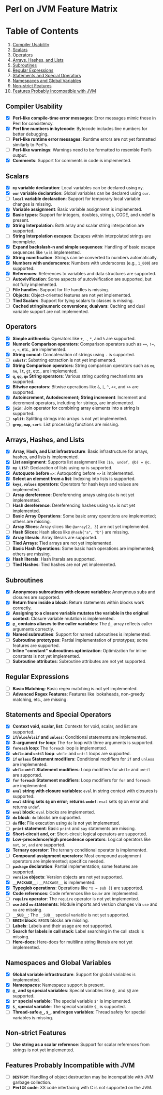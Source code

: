 # Perl on JVM Feature Matrix

# Table of Contents

1. [Compiler Usability](#compiler-usability)
2. [Scalars](#scalars)
3. [Operators](#operators)
4. [Arrays, Hashes, and Lists](#arrays-hashes-and-lists)
5. [Subroutines](#subroutines)
6. [Regular Expressions](#regular-expressions)
7. [Statements and Special Operators](#statements-and-special-operators)
8. [Namespaces and Global Variables](#namespaces-and-global-variables)
9. [Non-strict Features](#non-strict-features)
10. [Features Probably Incompatible with JVM](#features-probably-incompatible-with-jvm)

## Compiler Usability
- [x] **Perl-like compile-time error messages**: Error messages mimic those in Perl for consistency.
- [x] **Perl line numbers in bytecode**: Bytecode includes line numbers for better debugging.
- [ ] **Perl-like runtime error messages**: Runtime errors are not yet formatted similarly to Perl's.
- [ ] **Perl-like warnings**: Warnings need to be formatted to resemble Perl’s output.
- [x] **Comments**: Support for comments in code is implemented.

## Scalars
- [x] **`my` variable declaration**: Local variables can be declared using `my`.
- [x] **`our` variable declaration**: Global variables can be declared using `our`.
- [ ] **`local` variable declaration**: Support for temporary local variable changes is missing.
- [x] **Variable assignment**: Basic variable assignment is implemented.
- [x] **Basic types**: Support for integers, doubles, strings, CODE, and undef is present.
- [x] **String Interpolation**: Both array and scalar string interpolation are supported.
- [ ] **String Interpolation escapes**: Escapes within interpolated strings are incomplete.
- [x] **Expand backslash-n and simple sequences**: Handling of basic escape sequences like `\n` is implemented.
- [x] **String numification**: Strings can be converted to numbers automatically.
- [x] **Numbers with underscores**: Numbers with underscores (e.g., `1_000`) are supported.
- [x] **References**: References to variables and data structures are supported.
- [ ] **Autovivification**: Some aspects of autovivification are supported, but not fully implemented.
- [ ] **File handles**: Support for file handles is missing.
- [ ] **Objects**: Object-oriented features are not yet implemented.
- [ ] **Tied Scalars**: Support for tying scalars to classes is missing.
- [ ] **Cached string/numeric conversions; dualvars**: Caching and dual variable support are not implemented.

## Operators
- [x] **Simple arithmetic**: Operators like `+`, `-`, `*`, and `%` are supported.
- [x] **Numeric Comparison operators**: Comparison operators such as `==`, `!=`, `>`, `<`, etc., are implemented.
- [x] **String concat**: Concatenation of strings using `.` is supported.
- [ ] **`substr`**: Substring extraction is not yet implemented.
- [x] **String Comparison operators**: String comparison operators such as `eq`, `ne`, `lt`, `gt`, etc., are implemented.
- [x] **`q`, `qq`, `qw` String operators**: Various string quoting mechanisms are supported.
- [x] **Bitwise operators**: Bitwise operations like `&`, `|`, `^`, `<<`, and `>>` are supported.
- [x] **Autoincrement, Autodecrement; String increment**: Increment and decrement operators, including for strings, are implemented.
- [x] **`join`**: Join operator for combining array elements into a string is supported.
- [ ] **`split`**: Splitting strings into arrays is not yet implemented.
- [ ] **`grep`, `map`, `sort`**: List processing functions are missing.

## Arrays, Hashes, and Lists
- [x] **Array, Hash, and List infrastructure**: Basic infrastructure for arrays, hashes, and lists is implemented.
- [x] **List assignment**: Supports list assignment like `($a, undef, @b) = @c`.
- [x] **`my LIST`**: Declaration of lists using `my` is supported.
- [x] **Autoquote before `=>`**: Autoquoting before `=>` is implemented.
- [x] **Select an element from a list**: Indexing into lists is supported.
- [x] **`keys`, `values` operators**: Operators for hash keys and values are implemented.
- [ ] **Array dereference**: Dereferencing arrays using `@$x` is not yet implemented.
- [ ] **Hash dereference**: Dereferencing hashes using `%$x` is not yet implemented.
- [ ] **Basic Array Operations**: Some basic array operations are implemented; others are missing.
- [ ] **Array Slices**: Array slices like `@array[2, 3]` are not yet implemented.
- [ ] **Hash Slices**: Hash slices like `@hash{"a", "b"}` are missing.
- [x] **Array literals**: Array literals are supported.
- [ ] **Tied Arrays**: Tied arrays are not yet implemented.
- [ ] **Basic Hash Operations**: Some basic hash operations are implemented; others are missing.
- [x] **Hash literals**: Hash literals are supported.
- [ ] **Tied Hashes**: Tied hashes are not yet implemented.

## Subroutines
- [x] **Anonymous subroutines with closure variables**: Anonymous subs and closures are supported.
- [x] **Return from inside a block**: Return statements within blocks work correctly.
- [x] **Assigning to a closure variable mutates the variable in the original context**: Closure variable mutation is implemented.
- [x] **`@_` contains aliases to the caller variables**: The `@_` array reflects caller arguments correctly.
- [x] **Named subroutines**: Support for named subroutines is implemented.
- [ ] **Subroutine prototypes**: Partial implementation of prototypes; some features are supported.
- [ ] **Inline "constant" subroutines optimization**: Optimization for inline constants is not yet implemented.
- [ ] **Subroutine attributes**: Subroutine attributes are not yet supported.

## Regular Expressions
- [ ] **Basic Matching**: Basic regex matching is not yet implemented.
- [ ] **Advanced Regex Features**: Features like lookaheads, non-greedy matching, etc., are missing.

## Statements and Special Operators
- [x] **Context void, scalar, list**: Contexts for void, scalar, and list are supported.
- [x] **`if`/`else`/`elsif` and `unless`**: Conditional statements are implemented.
- [x] **3-argument `for` loop**: The `for` loop with three arguments is supported.
- [x] **`foreach` loop**: The `foreach` loop is implemented.
- [x] **`while` and `until` loop**: `while` and `until` loops are supported.
- [x] **`if` `unless` Statement modifiers**: Conditional modifiers for `if` and `unless` are implemented.
- [x] **`while` `until` Statement modifiers**: Loop modifiers for `while` and `until` are supported.
- [x] **`for` `foreach` Statement modifiers**: Loop modifiers for `for` and `foreach` are implemented.
- [x] **`eval` string with closure variables**: `eval` in string context with closures is supported.
- [x] **`eval` string sets `$@` on error; returns `undef`**: `eval` sets `$@` on error and returns `undef`.
- [x] **`eval` block**: `eval` blocks are implemented.
- [x] **`do` block**: `do` blocks are supported.
- [ ] **`do` file**: File execution using `do` is not yet implemented.
- [ ] **`print` statement**: Basic `print` and `say` statements are missing.
- [x] **Short-circuit and, or**: Short-circuit logical operators are supported.
- [x] **Low-precedence/high precedence operators**: Logical operators like `not`, `or`, `and` are supported.
- [x] **Ternary operator**: The ternary conditional operator is implemented.
- [ ] **Compound assignment operators**: Most compound assignment operators are implemented; specifics needed.
- [ ] **`package` declaration**: Partial implementation; some features are supported.
- [ ] **`version` objects**: Version objects are not yet supported.
- [x] **`__PACKAGE__`**: `__PACKAGE__` is implemented.
- [x] **Typeglob operations**: Operations like `*x = sub {}` are supported.
- [x] **Code references**: Code references like `&subr` are implemented.
- [ ] **`require` operator**: The `require` operator is not yet implemented.
- [ ] **`use` and `no` statements**: Module imports and version changes via `use` and `no` are missing.
- [ ] **`__SUB__`**: The `__SUB__` special variable is not yet supported.
- [ ] **`BEGIN` block**: `BEGIN` blocks are missing.
- [ ] **Labels**: Labels and their usage are not supported.
- [ ] **Search for labels in call stack**: Label searching in the call stack is missing.
- [ ] **Here-docs**: Here-docs for multiline string literals are not yet implemented.

## Namespaces and Global Variables
- [x] **Global variable infrastructure**: Support for global variables is implemented.
- [x] **Namespaces**: Namespace support is present.
- [x] **`@_` and `$@` special variables**: Special variables like `@_` and `$@` are supported.
- [x] **`$"` special variable**: The special variable `$"` is implemented.
- [x] **`$_` special variable**: The special variable `$_` is supported.
- [ ] **Thread-safe `@_`, `$_`, and regex variables**: Thread safety for special variables is missing.

## Non-strict Features
- [ ] **Use string as a scalar reference**: Support for scalar references from strings is not yet implemented.

## Features Probably Incompatible with JVM
- [ ] **`DESTROY`**: Handling of object destruction may be incompatible with JVM garbage collection.
- [ ] **Perl `XS` code**: XS code interfacing with C is not supported on the JVM.
